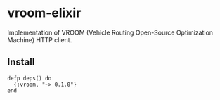 # vroom-elixir

Implementation of VROOM (Vehicle Routing Open-Source Optimization Machine) HTTP client.

## Install

```
defp deps() do
  {:vroom, "~> 0.1.0"}
end
```